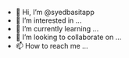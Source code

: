 - 👋 Hi, I’m @syedbasitapp
- 👀 I’m interested in ...
- 🌱 I’m currently learning ...
- 💞️ I’m looking to collaborate on ...
- 📫 How to reach me ...

<!---
syedbasitapp/syedbasitapp is a ✨ special ✨ repository because its `README.md` (this file) appears on your GitHub profile.
You can click the Preview link to take a look at your changes.
--->
